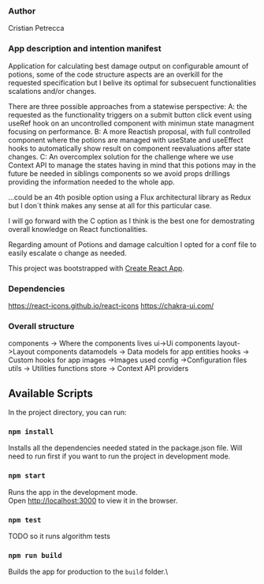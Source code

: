 ### Author 
Cristian Petrecca

### App description and intention manifest
Application for calculating best damage output on configurable amount of potions, some of the code structure aspects are an overkill for the requested specification but I belive its optimal for subsecuent functionalities scalations and/or changes.

There are three possible approaches from a statewise perspective:
 A: the requested as the functionality triggers on a submit button click event using useRef hook on an uncontrolled component with minimun state managment focusing on performance.
 B: A more Reactish proposal, with full controlled component where the potions are managed with useState and useEffect hooks to automatically show result on component reevaluations after state changes.
 C: An overcomplex solution for the challenge where we use Context API to manage the states having in mind that this potions may in the future be needed in siblings components so we avoid props drillings providing the information needed to the whole app.

...could be an 4th posible option using a Flux architectural library as Redux but I don´t think makes any sense at all for this particular case.
 
I will go forward with the C option as I think is the best one for demostrating overall knowledge on React functionalities.

Regarding amount of Potions and damage calcultion I opted for a conf file to easily escalate o change as needed.


This project was bootstrapped with [Create React App](https://github.com/facebook/create-react-app).

### Dependencies
https://react-icons.github.io/react-icons
https://chakra-ui.com/

### Overall structure
components -> Where the components lives
    ui->Ui components
    layout->Layout components
datamodels -> Data models for app entities
hooks -> Custom hooks for app
images ->Images used 
config ->Configuration files
utils -> Utilities functions
store -> Context API providers

## Available Scripts

In the project directory, you can run:

### `npm install`

Installs all the dependencies needed stated in the package.json file. Will need to run first if you want to run the project in development mode.

### `npm start`

Runs the app in the development mode.\
Open [http://localhost:3000](http://localhost:3000) to view it in the browser.


### `npm test`

TODO so it runs algorithm tests 

### `npm run build`

Builds the app for production to the `build` folder.\